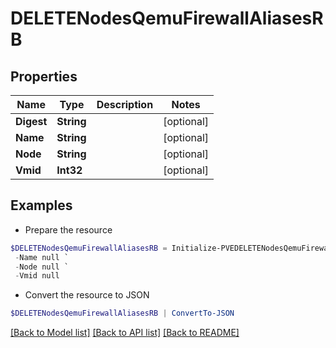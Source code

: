 # DELETENodesQemuFirewallAliasesRB
## Properties

Name | Type | Description | Notes
------------ | ------------- | ------------- | -------------
**Digest** | **String** |  | [optional] 
**Name** | **String** |  | [optional] 
**Node** | **String** |  | [optional] 
**Vmid** | **Int32** |  | [optional] 

## Examples

- Prepare the resource
```powershell
$DELETENodesQemuFirewallAliasesRB = Initialize-PVEDELETENodesQemuFirewallAliasesRB  -Digest null `
 -Name null `
 -Node null `
 -Vmid null
```

- Convert the resource to JSON
```powershell
$DELETENodesQemuFirewallAliasesRB | ConvertTo-JSON
```

[[Back to Model list]](../README.md#documentation-for-models) [[Back to API list]](../README.md#documentation-for-api-endpoints) [[Back to README]](../README.md)

